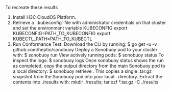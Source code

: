 To recreate these results

1. Install  H3C CloudOS Platform.
2. Retrieve a \`.kubeconfig\` file with administrator credentials on that cluster and set the environment variable KUBECONFIG
    export KUBECONFIG=PATH_TO_KUBECONFIG
    export KUBECTL_PATH=PATH_TO_KUBECTL
3. Run Conformance Test:
	Download the CLI by running:
	$ go get -u -v github.com/heptio/sonobuoy
	Deploy a Sonobuoy pod to your cluster with:
	$ sonobuoy run
	View actively running pods:
	$ sonobuoy status 
	To inspect the logs:
	$ sonobuoy logs
	Once sonobuoy status shows the run as completed, copy the output directory from the main Sonobuoy pod to a local directory:
	$ sonobuoy retrieve .
	This copies a single .tar.gz snapshot from the Sonobuoy pod into your local . directory. Extract the contents into ./results with:
	mkdir ./results; tar xzf *.tar.gz -C ./results


